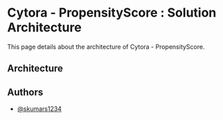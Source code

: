 
# Cytora - PropensityScore : Solution Architecture

This page details about the architecture of Cytora - PropensityScore.




## Architecture




## Authors

- [@skumars1234](https://www.github.com/skumars1234)

